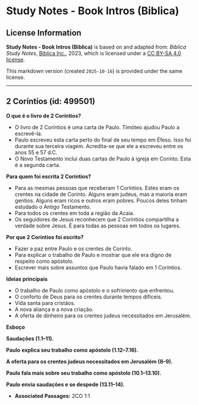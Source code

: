 # Study Notes - Book Intros (Biblica)

## License Information

**Study Notes - Book Intros (Biblica)** is based on and adapted from: _Biblica Study Notes_, [Biblica Inc.](https://www.biblica.com/), 2023, which is licensed under a [CC BY-SA 4.0 license](https://creativecommons.org/licenses/by-sa/4.0/legalcode.en).

This markdown version (created `2025-10-16`) is provided under the same license.



--------------------------------

## 2 Coríntios (id: 499501)

**O que é o livro de 2 Coríntios?**

* O livro de 2 Coríntios é uma carta de Paulo. Timóteo ajudou Paulo a escrevê\-la.
* Paulo escreveu esta carta perto do final de seu tempo em Éfeso. Isso foi durante sua terceira viagem. Acredita\-se que ele a escreveu entre os anos 55 e 57 d.C.
* O Novo Testamento inclui duas cartas de Paulo à igreja em Corinto. Esta é a segunda carta.

**Para quem foi escrita 2 Coríntios?**

* Para as mesmas pessoas que receberam 1 Coríntios. Estes eram os crentes na cidade de Corinto. Alguns eram judeus, mas a maioria eram gentios. Alguns eram ricos e outros eram pobres. Poucos deles tinham estudado o Antigo Testamento.
* Para todos os crentes em toda a região da Acaia.
* Os seguidores de Jesus reconhecem que 2 Coríntios compartilha a verdade sobre Jesus. É para todas as pessoas em todos os lugares.

**Por que 2 Coríntios foi escrito?**

* Fazer a paz entre Paulo e os crentes de Corinto.
* Para explicar o trabalho de Paulo e mostrar que ele era digno de respeito como apóstolo.
* Escrever mais sobre assuntos que Paulo havia falado em 1 Coríntios.

**Ideias principais**

* O trabalho de Paulo como apóstolo e o sofrimento que enfrentou.
* O conforto de Deus para os crentes durante tempos difíceis.
* Vida santa para cristãos.
* A nova aliança e a nova criação.
* A oferta de dinheiro para os crentes judeus necessitados em Jerusalém.

**Esboço**

**Saudações (1\.1–11\).**

**Paulo** **explica seu trabalho como apóstolo (1\.12–7\.16\).**

**A oferta para os crentes judeus necessitados em Jerusalém (8–9\).**

**Paulo fala mais sobre seu trabalho como apóstolo (10\.1–13\.10\).**

**Paulo envia saudações e se despede (13\.11–14\).**

* **Associated Passages:** 2CO 1:1

